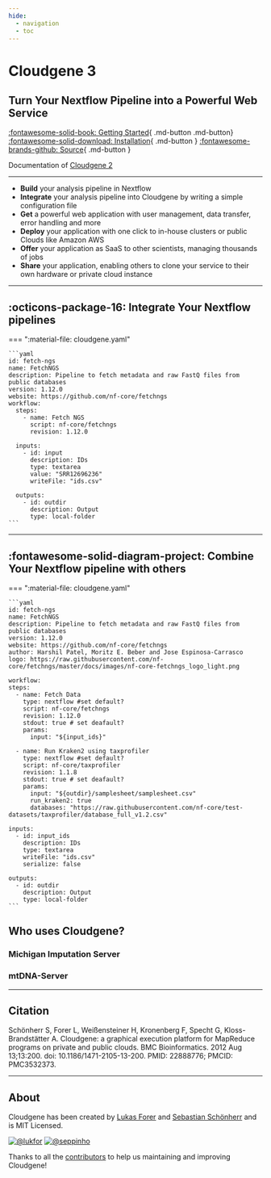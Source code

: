 ```yaml
---
hide:
  - navigation
  - toc 
---
```

<div class="header" markdown="1">

# Cloudgene 3

## Turn Your Nextflow Pipeline into a Powerful Web Service

[:fontawesome-solid-book: Getting Started](server/getting-started.md){ .md-button .md-button} [:fontawesome-solid-download: Installation](installation.md){ .md-button } [:fontawesome-brands-github: Source](https://github.com/genepi/cloudgene3){ .md-button }


Documentation of [Cloudgene 2](https://v2.cloudgene.io/)
</div>

---

- **Build** your analysis pipeline in Nextflow
- **Integrate** your analysis pipeline into Cloudgene by writing a simple configuration file
- **Get** a powerful web application with user management, data transfer, error handling and more
- **Deploy** your application with one click to in-house clusters or public Clouds like Amazon AWS
- **Offer** your application as SaaS to other scientists, managing thousands of jobs
- **Share** your application, enabling others to clone your service to their own hardware or private cloud instance

---

## :octicons-package-16: Integrate Your Nextflow pipelines

=== ":material-file: cloudgene.yaml"

    ```yaml
    id: fetch-ngs
    name: FetchNGS
    description: Pipeline to fetch metadata and raw FastQ files from public databases
    version: 1.12.0
    website: https://github.com/nf-core/fetchngs
    workflow:
      steps:
        - name: Fetch NGS
          script: nf-core/fetchngs
          revision: 1.12.0
    
      inputs:
        - id: input
          description: IDs
          type: textarea
          value: "SRR12696236"
          writeFile: "ids.csv"
    
      outputs:
        - id: outdir
          description: Output
          type: local-folder
    ```
---

## :fontawesome-solid-diagram-project: Combine Your Nextflow pipeline with others

=== ":material-file: cloudgene.yaml"

    ```yaml
    id: fetch-ngs
    name: FetchNGS
    description: Pipeline to fetch metadata and raw FastQ files from public databases
    version: 1.12.0
    website: https://github.com/nf-core/fetchngs
    author: Harshil Patel, Moritz E. Beber and Jose Espinosa-Carrasco
    logo: https://raw.githubusercontent.com/nf-core/fetchngs/master/docs/images/nf-core-fetchngs_logo_light.png
    
    workflow:
    steps:
      - name: Fetch Data
        type: nextflow #set default?
        script: nf-core/fetchngs
        revision: 1.12.0
        stdout: true # set deafault?
        params:
          input: "${input_ids}"
    
      - name: Run Kraken2 using taxprofiler
        type: nextflow #set default?
        script: nf-core/taxprofiler
        revision: 1.1.8
        stdout: true # set deafault?
        params:
          input: "${outdir}/samplesheet/samplesheet.csv"
          run_kraken2: true
          databases: "https://raw.githubusercontent.com/nf-core/test-datasets/taxprofiler/database_full_v1.2.csv"
     
    inputs:
      - id: input_ids
        description: IDs
        type: textarea
        writeFile: "ids.csv"
        serialize: false
    
    outputs:
      - id: outdir
        description: Output
        type: local-folder
    ```

## Who uses Cloudgene?


### Michigan Imputation Server



### mtDNA-Server

---

## Citation

Schönherr S, Forer L, Weißensteiner H, Kronenberg F, Specht G, Kloss-Brandstätter A. Cloudgene: a graphical execution platform for MapReduce programs on private and public clouds. BMC Bioinformatics. 2012 Aug 13;13:200. doi: 10.1186/1471-2105-13-200. PMID: 22888776; PMCID: PMC3532373.

---

## About

Cloudgene has been created by [Lukas Forer](https://twitter.com/lukfor) and [Sebastian Schönherr](https://twitter.com/seppinho) and is MIT Licensed.


[![@lukfor](https://avatars.githubusercontent.com/u/210220?s=64&v=4)](https://github.com/lukfor)
[![@seppinho](https://avatars.githubusercontent.com/u/1942824?s=64&v=4)](https://github.com/seppinho)

Thanks to all the [contributors](about.md) to help us maintaining and improving Cloudgene!
